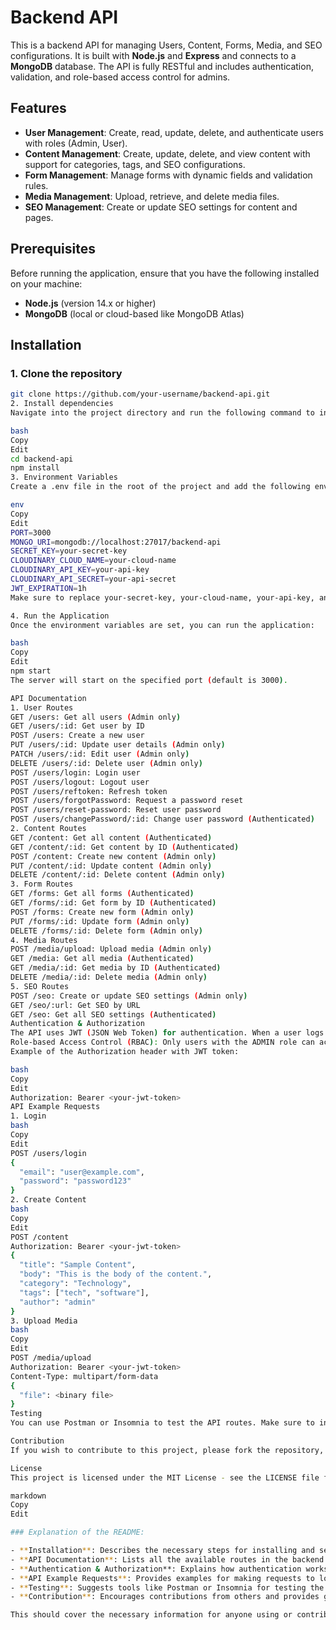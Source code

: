 # Backend API

This is a backend API for managing Users, Content, Forms, Media, and SEO configurations. It is built with **Node.js** and **Express** and connects to a **MongoDB** database. The API is fully RESTful and includes authentication, validation, and role-based access control for admins.

## Features

- **User Management**: Create, read, update, delete, and authenticate users with roles (Admin, User).
- **Content Management**: Create, update, delete, and view content with support for categories, tags, and SEO configurations.
- **Form Management**: Manage forms with dynamic fields and validation rules.
- **Media Management**: Upload, retrieve, and delete media files.
- **SEO Management**: Create or update SEO settings for content and pages.

## Prerequisites

Before running the application, ensure that you have the following installed on your machine:

- **Node.js** (version 14.x or higher)
- **MongoDB** (local or cloud-based like MongoDB Atlas)

## Installation

### 1. Clone the repository

```bash
git clone https://github.com/your-username/backend-api.git
2. Install dependencies
Navigate into the project directory and run the following command to install all the necessary dependencies:

bash
Copy
Edit
cd backend-api
npm install
3. Environment Variables
Create a .env file in the root of the project and add the following environment variables:

env
Copy
Edit
PORT=3000
MONGO_URI=mongodb://localhost:27017/backend-api
SECRET_KEY=your-secret-key
CLOUDINARY_CLOUD_NAME=your-cloud-name
CLOUDINARY_API_KEY=your-api-key
CLOUDINARY_API_SECRET=your-api-secret
JWT_EXPIRATION=1h
Make sure to replace your-secret-key, your-cloud-name, your-api-key, and your-api-secret with actual values.

4. Run the Application
Once the environment variables are set, you can run the application:

bash
Copy
Edit
npm start
The server will start on the specified port (default is 3000).

API Documentation
1. User Routes
GET /users: Get all users (Admin only)
GET /users/:id: Get user by ID
POST /users: Create a new user
PUT /users/:id: Update user details (Admin only)
PATCH /users/:id: Edit user (Admin only)
DELETE /users/:id: Delete user (Admin only)
POST /users/login: Login user
POST /users/logout: Logout user
POST /users/reftoken: Refresh token
POST /users/forgotPassword: Request a password reset
POST /users/reset-password: Reset user password
POST /users/changePassword/:id: Change user password (Authenticated)
2. Content Routes
GET /content: Get all content (Authenticated)
GET /content/:id: Get content by ID (Authenticated)
POST /content: Create new content (Admin only)
PUT /content/:id: Update content (Admin only)
DELETE /content/:id: Delete content (Admin only)
3. Form Routes
GET /forms: Get all forms (Authenticated)
GET /forms/:id: Get form by ID (Authenticated)
POST /forms: Create new form (Admin only)
PUT /forms/:id: Update form (Admin only)
DELETE /forms/:id: Delete form (Admin only)
4. Media Routes
POST /media/upload: Upload media (Admin only)
GET /media: Get all media (Authenticated)
GET /media/:id: Get media by ID (Authenticated)
DELETE /media/:id: Delete media (Admin only)
5. SEO Routes
POST /seo: Create or update SEO settings (Admin only)
GET /seo/:url: Get SEO by URL
GET /seo: Get all SEO settings (Authenticated)
Authentication & Authorization
The API uses JWT (JSON Web Token) for authentication. When a user logs in, a token is generated and needs to be included in the Authorization header for subsequent requests.
Role-based Access Control (RBAC): Only users with the ADMIN role can access certain routes, such as creating, updating, and deleting resources.
Example of the Authorization header with JWT token:

bash
Copy
Edit
Authorization: Bearer <your-jwt-token>
API Example Requests
1. Login
bash
Copy
Edit
POST /users/login
{
  "email": "user@example.com",
  "password": "password123"
}
2. Create Content
bash
Copy
Edit
POST /content
Authorization: Bearer <your-jwt-token>
{
  "title": "Sample Content",
  "body": "This is the body of the content.",
  "category": "Technology",
  "tags": ["tech", "software"],
  "author": "admin"
}
3. Upload Media
bash
Copy
Edit
POST /media/upload
Authorization: Bearer <your-jwt-token>
Content-Type: multipart/form-data
{
  "file": <binary file>
}
Testing
You can use Postman or Insomnia to test the API routes. Make sure to include the JWT token in the Authorization header for authenticated requests.

Contribution
If you wish to contribute to this project, please fork the repository, make your changes, and create a pull request. Ensure that your code is well-documented and tested.

License
This project is licensed under the MIT License - see the LICENSE file for details.

markdown
Copy
Edit

### Explanation of the README:

- **Installation**: Describes the necessary steps for installing and setting up the project on your machine.
- **API Documentation**: Lists all the available routes in the backend API, including the type of request, required roles, and a brief description.
- **Authentication & Authorization**: Explains how authentication works with JWT and role-based access control.
- **API Example Requests**: Provides examples for making requests to login, create content, and upload media.
- **Testing**: Suggests tools like Postman or Insomnia for testing the API.
- **Contribution**: Encourages contributions from others and provides guidelines for doing so.

This should cover the necessary information for anyone using or contributing to your backend API.








